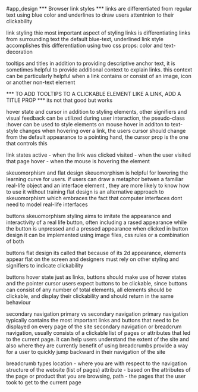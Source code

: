 #app_design 
*** Browser link styles *** 
     links are differentiated from regular text using blue color and underlines to draw users attentnion to their clickability

link styling 
     thie most important aspect of styling links is differentiating links from surrounding text 
     the default blue-text, underlined link style accomplishes this differentiation using two css props: color and text-decoration

tooltips and titles 
in addition to providing descriptive anchor text, it is sometimes helpful to provide additional context to explain links. this context can be particularly helpful when a link
contains or consist of an image, icon or another non-text element 

*** TO ADD TOOLTIPS TO A CLICKABLE ELEMENT LIKE A LINK, ADD A TITLE PROP ***
     its not that good but works 

hover state and cursor 
     in addition to styling elements, other signifiers and visual feedback can be utilized during user interaction, the pseudo-class :hover can be used to style elements on mouse hover
     in additon to text-style changes when hovering over a link, the users cursor should change from the default appearance to a pointing hand, the cursor prop is the one that controls this 

link states 
     active - when the link was clicked
     visited - when the user visited that page 
     hover - when the mouse is hovering the element

skeuomorphism and flat design 
     skeuomorphism is helpful for lowering the learning curve for users. if users can draw a metaphor betwen a familiar real-life object and an interface element , they are more likely to know how to use it without training
     flat design is an alternative approach to skeuomorphism which embraces the fact that computer interfaces dont need to model real-life interfaces 

buttons skeuomorphism styling 
     aims to imitate the appearance and interactivity of a real life button, often including a rased appearance while the button is unpressed and a pressed appearance when clicked 
     in button design it can be implemented using image files, css rules or a combination of both

buttons flat design 
     its called that because of its 2d appearance, elements appear flat on the screen and designers must rely on other styling and signifiers to indicate clickability 

buttons hover state 
     just as links, buttons should make use of hover states and the pointer cursor
     users expect buttons to be clickable, since buttons can consist of any number of total elements, all elements should be clickable, and display their clickability and should return in the same behaviour 

secondary navigation
     primary vs secondary navigation 
          primary navigation typically contains the most important links and buttons that need to be displayed on every page of the site 
          secondary navigation or breadcrum navigation, usually consists of a clickable list of pages or attributes that led to the current page. it can help users understand the extent of the site and also where they are currently
     benefit of using breadcrumbs
          provide a way for a user to quickly jump backward in their navigation of the site          
     
breadcrumb types 
     location - where you are with respect to the navigation structure of the website (list of pages)
     attribute - based on the attributes of the page or product that you are browsing,
     path - the pages that the user took to get to the current page 
     
